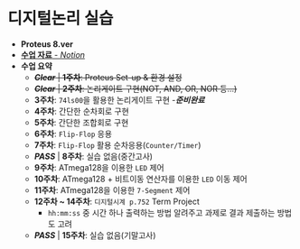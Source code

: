# 디지털논리 실습
 - __Proteus 8.ver__
 - [__수업 자료__ - *Notion*](https://charm-aluminum-6c2.notion.site/a27cadae315541a98eebf9d8d695b160)
 - __수업 요약__
   - ~~__*Clear*__ | **1주차**: Proteus Set-up & 환경 설정~~
   - ~~__*Clear*__ | **2주차**: 논리게이트 구현(NOT, AND, OR, NOR 등...)~~
   - **3주차**: `74ls00`을 활용한 논리게이트 구현 -__*준비완료*__
   - **4주차**: 간단한 순차회로 구현
   - **5주차**: 간단한 조합회로 구현
   - **6주차**: `Flip-Flop` 응용
   - **7주차**: `Flip-Flop` 활용 순차응용(`Counter/Timer`)
   - __*PASS*__ | **8주차**: 실습 없음(중간고사)
   - **9주차**: ATmega128을 이용한 `LED` 제어
   - **10주차**: ATmega128 + 비트이동 연산자를 이용한 `LED` 이동 제어
   - **11주차**: ATmega128을 이용한 `7-Segment` 제어
   - **12주차 ~ 14주차**: `디지털시계 p.752` Term Project
     - `hh:mm:ss` 중 시간 하나 출력하는 방법 알려주고 과제로 결과 제출하는 방법도 고려
   - __*PASS*__ | **15주차**: 실습 없음(기말고사)
